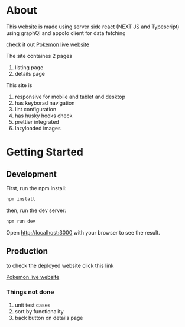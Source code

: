 # About

This website is made using server side react (NEXT JS and Typescript) using graphQl and appolo client for data fetching

check it out [Pokemon live website](https://pokemon-app-e46iibs4p-pokemon-task-app.vercel.app/)

The site containes 2 pages

1. listing page
2. details page

This site is

1. responsive for mobile and tablet and desktop
2. has keyborad navigation
3. lint configuration
4. has husky hooks check
5. prettier integrated
6. lazyloaded images

# Getting Started

## Development

First, run the npm install:

```bash
npm install
```

then, run the dev server:

```bash
npm run dev
```

Open [http://localhost:3000](http://localhost:3000) with your browser to see the result.

## Production

to check the deployed website click this link

[Pokemon live website](https://pokemon-app-e46iibs4p-pokemon-task-app.vercel.app/)

### Things not done

1. unit test cases
2. sort by functionality
3. back button on details page
